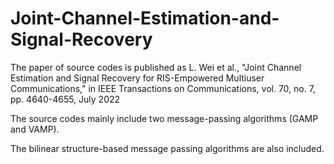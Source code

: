 # Joint-Channel-Estimation-and-Signal-Recovery
The paper of source codes is published as L. Wei et al., "Joint Channel Estimation and Signal Recovery for RIS-Empowered Multiuser Communications," in IEEE Transactions on Communications, vol. 70, no. 7, pp. 4640-4655, July 2022


The source codes mainly include two message-passing algorithms (GAMP and VAMP). 

The bilinear structure-based message passing algorithms are also included. 
